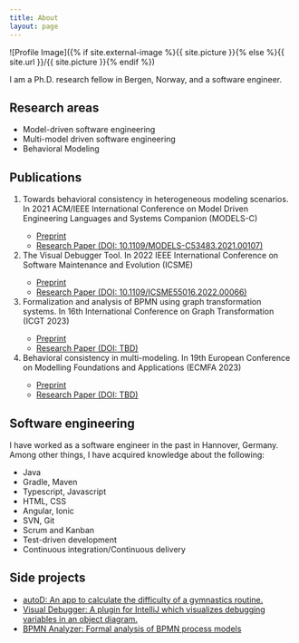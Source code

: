 ```yaml
---
title: About
layout: page
---
```

![Profile Image]({% if site.external-image %}{{ site.picture }}{% else %}{{ site.url }}/{{ site.picture }}{% endif %})

<p>I am a Ph.D. research fellow in Bergen, Norway, and a software engineer.</p>

<h2>Research areas</h2>

<ul class="skill-list">
	<li>Model-driven software engineering</li>
	<li>Multi-model driven software engineering</li>
	<li>Behavioral Modeling</li>
</ul>

<h2>Publications</h2>
<ol>
	<li>Towards behavioral consistency in heterogeneous modeling scenarios. In 2021 ACM/IEEE International Conference on Model Driven Engineering Languages and Systems Companion (MODELS-C)</li>
    <ul>
        <li><a href="https://raw.githubusercontent.com/timKraeuter/timKraeuter.github.io/master/assets/publications/Towards_behavioral_consistency_in_heterogeneous_modeling_scenarios.pdf">Preprint</a></li>
        <li><a href="https://doi.org/10.1109/MODELS-C53483.2021.00107">Research Paper (DOI: 10.1109/MODELS-C53483.2021.00107)</a></li>
    </ul>
	<li>The Visual Debugger Tool. In 2022 IEEE International Conference on Software Maintenance and Evolution (ICSME)</li>
    <ul>
        <li><a href="https://raw.githubusercontent.com/timKraeuter/timKraeuter.github.io/master/assets/publications/The_Visual_Debugger_Tool.pdf">Preprint</a></li>
        <li><a href="https://doi.org/10.1109/ICSME55016.2022.00066">Research Paper (DOI: 10.1109/ICSME55016.2022.00066)</a></li>
    </ul>
	<li>Formalization and analysis of BPMN using graph transformation systems. In 16th International Conference on Graph Transformation (ICGT 2023)</li>
    <ul>
        <li><a href="https://raw.githubusercontent.com/timKraeuter/timKraeuter.github.io/master/assets/publications/Formalization_and_analysis_of_BPMN_using_graph_transformation_systems.pdf">Preprint</a></li>
        <li><a href="https://doi.org/">Research Paper (DOI: TBD)</a></li>
    </ul>
    <li>Behavioral consistency in multi-modeling. In 19th European Conference on Modelling Foundations and Applications (ECMFA 2023)</li>
    <ul>
        <li><a href="https://raw.githubusercontent.com/timKraeuter/timKraeuter.github.io/master/assets/publications/Behavioral_consistency_in_multi_modeling.pdf">Preprint</a></li>
        <li><a href="https://doi.org/">Research Paper (DOI: TBD)</a></li>
    </ul>
</ol>

<h2>Software engineering</h2>

I have worked as a software engineer in the past in Hannover, Germany.
Among other things, I have acquired knowledge about the following:

<ul class="skill-list">
	<li>Java</li>
	<li>Gradle, Maven</li>
	<li>Typescript, Javascript</li>
	<li>HTML, CSS</li>
	<li>Angular, Ionic</li>
	<li>SVN, Git</li>
	<li>Scrum and Kanban</li>
	<li>Test-driven development</li>
	<li>Continuous integration/Continuous delivery</li>
</ul>

<h2>Side projects</h2>

<ul>
	<li><a href="https://timkraeuter.github.io//autoD-app/">autoD: An app to calculate the difficulty of a gymnastics routine.</a></li>
	<li><a href="https://timkraeuter.github.io//visual-debugger/">Visual Debugger: A plugin for IntelliJ which visualizes debugging variables in an object diagram.</a></li>
	<li><a href="https://timkraeuter.github.io//bpmn-analyzer/">BPMN Analyzer: Formal analysis of BPMN process models</a></li>
</ul>
